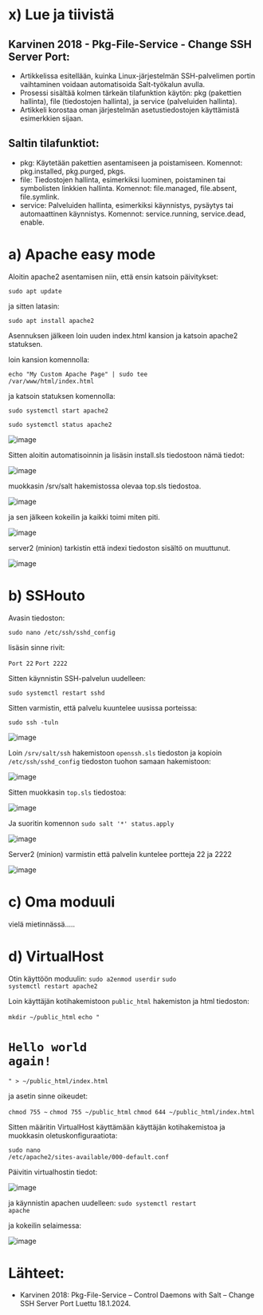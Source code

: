 # x) Lue ja tiivistä

## Karvinen 2018 - Pkg-File-Service - Change SSH Server Port:
* Artikkelissa esitellään, kuinka Linux-järjestelmän SSH-palvelimen portin vaihtaminen voidaan automatisoida Salt-työkalun avulla.
* Prosessi sisältää kolmen tärkeän tilafunktion käytön: pkg (pakettien hallinta), file (tiedostojen hallinta), ja service (palveluiden hallinta).
* Artikkeli korostaa oman järjestelmän asetustiedostojen käyttämistä esimerkkien sijaan.

## Saltin tilafunktiot:

* pkg: Käytetään pakettien asentamiseen ja poistamiseen.
  Komennot: pkg.installed, pkg.purged, pkgs.
* file: Tiedostojen hallinta, esimerkiksi luominen, poistaminen tai symbolisten linkkien hallinta.
  Komennot: file.managed, file.absent, file.symlink.
* service: Palveluiden hallinta, esimerkiksi käynnistys, pysäytys tai automaattinen käynnistys.
  Komennot: service.running, service.dead, enable.

# a) Apache easy mode

Aloitin apache2 asentamisen niin, että ensin katsoin päivitykset:

<code>sudo apt update</code> 

ja sitten latasin:

<code>sudo apt install apache2</code>


Asennuksen jälkeen loin uuden index.html kansion ja katsoin apache2 statuksen.


loin kansion komennolla:

<code>echo "My Custom Apache Page" | sudo tee /var/www/html/index.html</code>

ja katsoin statuksen komennolla:

<code>sudo systemctl start apache2</code>

<code>sudo systemctl status apache2</code>


![image](https://github.com/user-attachments/assets/79e913ea-9f48-4648-be2e-8059e61b27e4)



Sitten aloitin automatisoinnin ja lisäsin install.sls tiedostoon nämä tiedot:



![image](https://github.com/user-attachments/assets/ae3e3987-a787-413e-a0a0-3e1b3c172419)


muokkasin /srv/salt hakemistossa olevaa top.sls tiedostoa.


![image](https://github.com/user-attachments/assets/92637aae-a845-48fc-8bd9-36571e1c9a8e)



ja sen jälkeen kokeilin ja kaikki toimi miten piti.


![image](https://github.com/user-attachments/assets/992e7b0c-82b2-4a3e-bddf-f156a9c2fde0)


server2 (minion) tarkistin että indexi tiedoston sisältö on muuttunut.


![image](https://github.com/user-attachments/assets/440a73b5-8bc1-40e3-bff4-523d393308cc)




# b) SSHouto

Avasin tiedoston:

<code>sudo nano /etc/ssh/sshd_config</code>

lisäsin sinne rivit:

<code>Port 22</code>
<code>Port 2222</code>

Sitten käynnistin SSH-palvelun uudelleen:

<code>sudo systemctl restart sshd</code>


Sitten varmistin, että palvelu kuuntelee uusissa porteissa:

<code>sudo ssh -tuln</code>

![image](https://github.com/user-attachments/assets/063d90b4-9a5d-41b9-8a7a-973ab56bf873) 


Loin <code>/srv/salt/ssh</code> hakemistoon <code>openssh.sls</code> tiedoston ja kopioin <code>/etc/ssh/sshd_config</code> tiedoston tuohon samaan hakemistoon:

![image](https://github.com/user-attachments/assets/08507773-8b09-42ca-8860-6f5dc189188e)


Sitten muokkasin <code>top.sls</code> tiedostoa:

![image](https://github.com/user-attachments/assets/219bf2aa-6b3e-4377-8f3e-cb79c513bb83)


Ja suoritin komennon <code>sudo salt '*' status.apply</code>

![image](https://github.com/user-attachments/assets/eb2086fd-9abe-41a9-9bdb-dc3d4113dd16)


Server2 (minion) varmistin että palvelin kuntelee portteja 22 ja 2222

![image](https://github.com/user-attachments/assets/5b176b07-58fa-4fee-83a0-0eb6b88c0ae6)



# c) Oma moduuli

vielä mietinnässä.....





# d) VirtualHost

Otin käyttöön moduulin:
<code>sudo a2enmod userdir</code>
<code>sudo systemctl restart apache2</code>

Loin käyttäjän kotihakemistoon <code>public_html</code> hakemiston ja html tiedoston:

<code>mkdir ~/public_html</code>
<code>echo "<h1>Hello world again!</h1>" > ~/public_html/index.html</code>

ja asetin sinne oikeudet:

<code>chmod 755 ~</code>
<code>chmod 755 ~/public_html</code>
<code>chmod 644 ~/public_html/index.html</code>

Sitten määritin VirtualHost käyttämään käyttäjän kotihakemistoa ja muokkasin oletuskonfiguraatiota:

<code>sudo nano /etc/apache2/sites-available/000-default.conf</code>

Päivitin virtualhostin tiedot:


![image](https://github.com/user-attachments/assets/236add16-b4d2-42f0-ab4a-82f410b76165)



ja käynnistin apachen uudelleen:
<code>sudo systemctl restart apache</code>

ja kokeilin selaimessa:

![image](https://github.com/user-attachments/assets/92f29b74-cdd3-4839-b415-669b1b09dd91)













  # Lähteet:

* Karvinen 2018: Pkg-File-Service – Control Daemons with Salt – Change SSH Server Port Luettu 18.1.2024.
